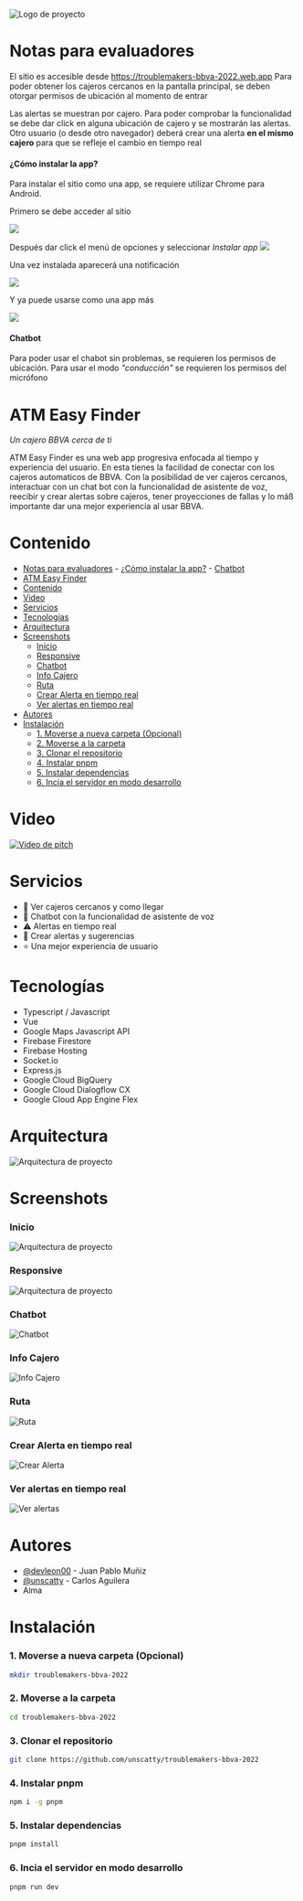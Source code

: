 ![Logo de proyecto](https://github.com/unscatty/atms-bbva-2022/blob/master/presentacionAssets/192x192.png)

# Notas para evaluadores

El sitio es accesible desde https://troublemakers-bbva-2022.web.app
Para poder obtener los cajeros cercanos en la pantalla principal, se deben otorgar permisos de ubicación al momento de entrar

Las alertas se muestran por cajero. Para poder comprobar la funcionalidad se debe dar click en alguna ubicación de cajero y se mostrarán las alertas. Otro usuario (o desde otro navegador) deberá crear una alerta **en el mismo cajero** para que se refleje el cambio en tiempo real

#### ¿Cómo instalar la app?

Para instalar el sitio como una app, se requiere utilizar Chrome para Android.

Primero se debe acceder al sitio

![](presentacionAssets/notas_evaluadores/chrome_1.jpeg)

Después dar click el menú de opciones y seleccionar *Instalar app*
![](presentacionAssets/notas_evaluadores/chrome_2.jpeg)

Una vez instalada aparecerá una notificación

![](presentacionAssets/notas_evaluadores/notificacion.jpeg)

Y ya puede usarse como una app más

![](presentacionAssets/notas_evaluadores/apps.png)

#### Chatbot

Para poder usar el chabot sin problemas, se requieren los permisos de ubicación.
Para usar el modo *"conducción"* se requieren los permisos del micrófono

# ATM Easy Finder

*Un cajero BBVA cerca de ti*

ATM Easy Finder es una web app progresiva enfocada al tiempo y experiencia del usuario. En esta tienes la facilidad de conectar con los cajeros automaticos de BBVA. Con la posibilidad de ver cajeros cercanos, interactuar con un chat bot con la funcionalidad de asistente de voz, reecibir y crear alertas sobre cajeros, tener proyecciones de fallas y lo máß importante dar una mejor experiencia al usar BBVA.

# Contenido

- [Notas para evaluadores](#notas-para-evaluadores)
      - [¿Cómo instalar la app?](#cómo-instalar-la-app)
      - [Chatbot](#chatbot)
- [ATM Easy Finder](#atm-easy-finder)
- [Contenido](#contenido)
- [Video](#video)
- [Servicios](#servicios)
- [Tecnologías](#tecnologías)
- [Arquitectura](#arquitectura)
- [Screenshots](#screenshots)
    - [Inicio](#inicio)
    - [Responsive](#responsive)
    - [Chatbot](#chatbot-1)
    - [Info Cajero](#info-cajero)
    - [Ruta](#ruta)
    - [Crear Alerta en tiempo real](#crear-alerta-en-tiempo-real)
    - [Ver alertas en tiempo real](#ver-alertas-en-tiempo-real)
- [Autores](#autores)
- [Instalación](#instalación)
    - [1. Moverse a nueva carpeta (Opcional)](#1-moverse-a-nueva-carpeta-opcional)
    - [2. Moverse a la carpeta](#2-moverse-a-la-carpeta)
    - [3. Clonar el repositorio](#3-clonar-el-repositorio)
    - [4. Instalar pnpm](#4-instalar-pnpm)
    - [5. Instalar dependencias](#5-instalar-dependencias)
    - [6. Incia el servidor en modo desarrollo](#6-incia-el-servidor-en-modo-desarrollo)

# Video

[![Video de pitch](https://github.com/unscatty/troublemakers-bbva-2022/blob/main/presentacionAssets/BBVAAnimation.png)](video)

# Servicios

- :atm: Ver cajeros cercanos y como llegar
- :robot: Chatbot con la funcionalidad de asistente de voz
- :warning: Alertas en tiempo real
- :raising_hand: Crear alertas y sugerencias
- :star: Una mejor experiencia de usuario

# Tecnologías

- Typescript / Javascript
- Vue
- Google Maps Javascript API
- Firebase Firestore
- Firebase Hosting
- Socket.io
- Express.js
- Google Cloud BigQuery
- Google Cloud Dialogflow CX
- Google Cloud App Engine Flex

# Arquitectura

![Arquitectura de proyecto](https://github.com/unscatty/atms-bbva-2022/blob/master/presentacionAssets/Arquitectura_page-0001.jpg)

# Screenshots

### Inicio
![Arquitectura de proyecto](https://github.com/unscatty/troublemakers-bbva-2022/blob/main/presentacionAssets/ATM-Easy-Finder.png)

### Responsive
![Arquitectura de proyecto](https://github.com/unscatty/troublemakers-bbva-2022/blob/main/presentacionAssets/responsive.png)

### Chatbot
![Chatbot](https://github.com/unscatty/troublemakers-bbva-2022/blob/main/presentacionAssets/chatbot.png)

### Info Cajero
![Info Cajero](https://github.com/unscatty/troublemakers-bbva-2022/blob/main/presentacionAssets/infoCajero.png)

### Ruta 
![Ruta](https://github.com/unscatty/troublemakers-bbva-2022/blob/main/presentacionAssets/rutas.png)

### Crear Alerta en tiempo real
![Crear Alerta](https://github.com/unscatty/troublemakers-bbva-2022/blob/main/presentacionAssets/alerta.png)

### Ver alertas en tiempo real
![Ver alertas](https://github.com/unscatty/troublemakers-bbva-2022/blob/main/presentacionAssets/alertaCreada.png)

# Autores

- [@devleon00](https://www.github.com/devleon00) - Juan Pablo Muñiz 
- [@unscatty](https://github.com/unscatty) - Carlos Aguilera
- Alma

# Instalación

### 1. Moverse a nueva carpeta (Opcional)
```bash
mkdir troublemakers-bbva-2022
```
### 2. Moverse a la carpeta
```bash
cd troublemakers-bbva-2022
```
### 3. Clonar el repositorio
```bash
git clone https://github.com/unscatty/troublemakers-bbva-2022
```
### 4. Instalar pnpm
```bash
npm i -g pnpm
```

### 5. Instalar dependencias
```bash
pnpm install
```
### 6. Incia el servidor en modo desarrollo
```bash
pnpm run dev
```



